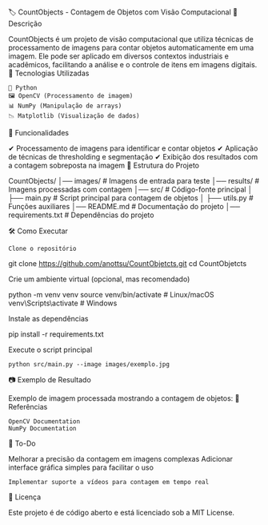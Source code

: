 🏷️ CountObjects - Contagem de Objetos com Visão Computacional
📌 Descrição

CountObjects é um projeto de visão computacional que utiliza técnicas de processamento de imagens para contar objetos automaticamente em uma imagem. Ele pode ser aplicado em diversos contextos industriais e acadêmicos, facilitando a análise e o controle de itens em imagens digitais.
🔧 Tecnologias Utilizadas

    🐍 Python
    🖼 OpenCV (Processamento de imagem)
    📊 NumPy (Manipulação de arrays)
    📉 Matplotlib (Visualização de dados)

🚀 Funcionalidades

✔ Processamento de imagens para identificar e contar objetos
✔ Aplicação de técnicas de thresholding e segmentação
✔ Exibição dos resultados com a contagem sobreposta na imagem
📂 Estrutura do Projeto

CountObjects/
│── images/           # Imagens de entrada para teste
│── results/          # Imagens processadas com contagem
│── src/              # Código-fonte principal
│   ├── main.py       # Script principal para contagem de objetos
│   ├── utils.py      # Funções auxiliares
│── README.md         # Documentação do projeto
│── requirements.txt  # Dependências do projeto

🛠 Como Executar

    Clone o repositório

git clone https://github.com/anottsu/CountObjetcts.git
cd CountObjetcts

Crie um ambiente virtual (opcional, mas recomendado)

python -m venv venv
source venv/bin/activate   # Linux/macOS
venv\Scripts\activate      # Windows

Instale as dependências

pip install -r requirements.txt

Execute o script principal

    python src/main.py --image images/exemplo.jpg

📷 Exemplo de Resultado

Exemplo de imagem processada mostrando a contagem de objetos:
🔗 Referências

    OpenCV Documentation
    NumPy Documentation

📌 To-Do

Melhorar a precisão da contagem em imagens complexas
Adicionar interface gráfica simples para facilitar o uso

    Implementar suporte a vídeos para contagem em tempo real

📝 Licença

Este projeto é de código aberto e está licenciado sob a MIT License.
